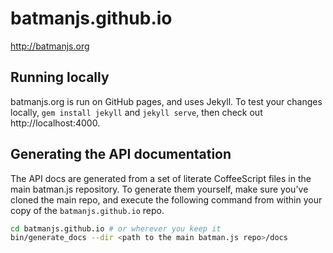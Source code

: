 batmanjs.github.io
==================

http://batmanjs.org


## Running locally

batmanjs.org is run on GitHub pages, and uses Jekyll.
To test your changes locally, `gem install jekyll` and `jekyll serve`, then check out http://localhost:4000.

## Generating the API documentation

The API docs are generated from a set of literate CoffeeScript files in the main batman.js repository.
To generate them yourself, make sure you've cloned the main repo, and execute the following command from within your copy of the `batmanjs.github.io` repo.

```bash
cd batmanjs.github.io # or wherever you keep it
bin/generate_docs --dir <path to the main batman.js repo>/docs
```
